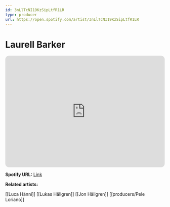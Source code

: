```yaml
---
id: 3nLlTcNI19KzSipLtfR1LR
type: producer
url: https://open.spotify.com/artist/3nLlTcNI19KzSipLtfR1LR
---
```

# Laurell Barker

<iframe style="border-radius:12px" src="https://open.spotify.com/embed/artist/3nLlTcNI19KzSipLtfR1LR" width="100%" height="352" frameBorder="0" allowfullscreen="" allow="autoplay; clipboard-write; encrypted-media; fullscreen; picture-in-picture" loading="lazy"></iframe>

**Spotify URL:** [Link](https://open.spotify.com/artist/3nLlTcNI19KzSipLtfR1LR)

**Related artists:**

[[Luca Hänni]]
[[Lukas Hällgren]]
[[Jon Hällgren]]
[[producers/Pele Loriano]]

